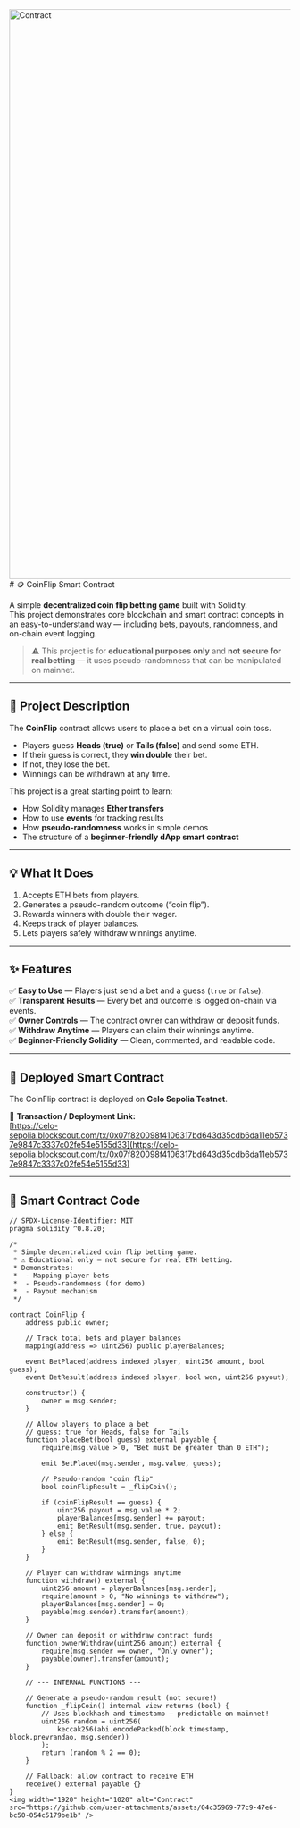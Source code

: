 <img width="1920" height="1020" alt="Contract" src="https://github.com/user-attachments/assets/d7925fcd-5034-480d-8ecc-0fb3e7f912a8" />
# 🪙 CoinFlip Smart Contract  

A simple **decentralized coin flip betting game** built with Solidity.  
This project demonstrates core blockchain and smart contract concepts in an easy-to-understand way — including bets, payouts, randomness, and on-chain event logging.  

> ⚠️ This project is for **educational purposes only** and **not secure for real betting** — it uses pseudo-randomness that can be manipulated on mainnet.  

---

## 📜 Project Description  

The **CoinFlip** contract allows users to place a bet on a virtual coin toss.  
- Players guess **Heads (true)** or **Tails (false)** and send some ETH.  
- If their guess is correct, they **win double** their bet.  
- If not, they lose the bet.  
- Winnings can be withdrawn at any time.  

This project is a great starting point to learn:  
- How Solidity manages **Ether transfers**  
- How to use **events** for tracking results  
- How **pseudo-randomness** works in simple demos  
- The structure of a **beginner-friendly dApp smart contract**

---

## 💡 What It Does  

1. Accepts ETH bets from players.  
2. Generates a pseudo-random outcome (“coin flip”).  
3. Rewards winners with double their wager.  
4. Keeps track of player balances.  
5. Lets players safely withdraw winnings anytime.  

---

## ✨ Features  

✅ **Easy to Use** — Players just send a bet and a guess (`true` or `false`).  
✅ **Transparent Results** — Every bet and outcome is logged on-chain via events.  
✅ **Owner Controls** — The contract owner can withdraw or deposit funds.  
✅ **Withdraw Anytime** — Players can claim their winnings anytime.  
✅ **Beginner-Friendly Solidity** — Clean, commented, and readable code.  

---

## 🔗 Deployed Smart Contract  

The CoinFlip contract is deployed on **Celo Sepolia Testnet**.  

🔹 **Transaction / Deployment Link:**  
[https://celo-sepolia.blockscout.com/tx/0x07f820098f4106317bd643d35cdb6da11eb5737e9847c3337c02fe54e5155d33](https://celo-sepolia.blockscout.com/tx/0x07f820098f4106317bd643d35cdb6da11eb5737e9847c3337c02fe54e5155d33)

---

## 🧩 Smart Contract Code  

```solidity
// SPDX-License-Identifier: MIT
pragma solidity ^0.8.20;

/*
 * Simple decentralized coin flip betting game.
 * ⚠️ Educational only — not secure for real ETH betting.
 * Demonstrates:
 *  - Mapping player bets
 *  - Pseudo-randomness (for demo)
 *  - Payout mechanism
 */

contract CoinFlip {
    address public owner;

    // Track total bets and player balances
    mapping(address => uint256) public playerBalances;

    event BetPlaced(address indexed player, uint256 amount, bool guess);
    event BetResult(address indexed player, bool won, uint256 payout);

    constructor() {
        owner = msg.sender;
    }

    // Allow players to place a bet
    // guess: true for Heads, false for Tails
    function placeBet(bool guess) external payable {
        require(msg.value > 0, "Bet must be greater than 0 ETH");

        emit BetPlaced(msg.sender, msg.value, guess);

        // Pseudo-random "coin flip"
        bool coinFlipResult = _flipCoin();

        if (coinFlipResult == guess) {
            uint256 payout = msg.value * 2;
            playerBalances[msg.sender] += payout;
            emit BetResult(msg.sender, true, payout);
        } else {
            emit BetResult(msg.sender, false, 0);
        }
    }

    // Player can withdraw winnings anytime
    function withdraw() external {
        uint256 amount = playerBalances[msg.sender];
        require(amount > 0, "No winnings to withdraw");
        playerBalances[msg.sender] = 0;
        payable(msg.sender).transfer(amount);
    }

    // Owner can deposit or withdraw contract funds
    function ownerWithdraw(uint256 amount) external {
        require(msg.sender == owner, "Only owner");
        payable(owner).transfer(amount);
    }

    // --- INTERNAL FUNCTIONS ---

    // Generate a pseudo-random result (not secure!)
    function _flipCoin() internal view returns (bool) {
        // Uses blockhash and timestamp — predictable on mainnet!
        uint256 random = uint256(
            keccak256(abi.encodePacked(block.timestamp, block.prevrandao, msg.sender))
        );
        return (random % 2 == 0);
    }

    // Fallback: allow contract to receive ETH
    receive() external payable {}
}
<img width="1920" height="1020" alt="Contract" src="https://github.com/user-attachments/assets/04c35969-77c9-47e6-bc50-054c5179be1b" />
